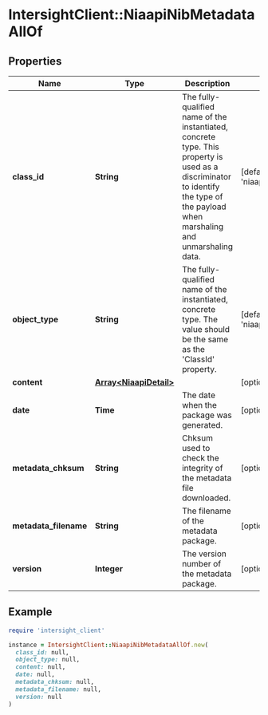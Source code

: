 # IntersightClient::NiaapiNibMetadataAllOf

## Properties

| Name | Type | Description | Notes |
| ---- | ---- | ----------- | ----- |
| **class_id** | **String** | The fully-qualified name of the instantiated, concrete type. This property is used as a discriminator to identify the type of the payload when marshaling and unmarshaling data. | [default to &#39;niaapi.NibMetadata&#39;] |
| **object_type** | **String** | The fully-qualified name of the instantiated, concrete type. The value should be the same as the &#39;ClassId&#39; property. | [default to &#39;niaapi.NibMetadata&#39;] |
| **content** | [**Array&lt;NiaapiDetail&gt;**](NiaapiDetail.md) |  | [optional] |
| **date** | **Time** | The date when the package was generated. | [optional] |
| **metadata_chksum** | **String** | Chksum used to check the integrity of the metadata file downloaded. | [optional] |
| **metadata_filename** | **String** | The filename of the metadata package. | [optional] |
| **version** | **Integer** | The version number of the metadata package. | [optional] |

## Example

```ruby
require 'intersight_client'

instance = IntersightClient::NiaapiNibMetadataAllOf.new(
  class_id: null,
  object_type: null,
  content: null,
  date: null,
  metadata_chksum: null,
  metadata_filename: null,
  version: null
)
```

